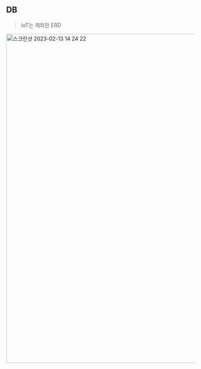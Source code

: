 ## DB

> IoT는 제외한 ERD

<img width="877" alt="스크린샷 2023-02-13 14 24 22" src="https://user-images.githubusercontent.com/69714701/218377507-f5951458-7587-408b-8acd-7deaf570b934.png">

